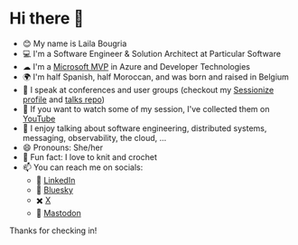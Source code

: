 # Hi there 👋

- 😊 My name is Laila Bougria
- 💻 I'm a Software Engineer & Solution Architect at Particular Software
- ☁ I'm a [Microsoft MVP](https://mvp.microsoft.com/en-us/PublicProfile/5004984) in Azure and Developer Technologies
- 🌍 I'm half Spanish, half Moroccan, and was born and raised in Belgium
- 🎤 I speak at conferences and user groups (checkout my [Sessionize profile](https://sessionize.com/noctovis/) and [talks repo](https://github.com/lailabougria/talks))
- 🎥 If you want to watch some of my session, I've collected them on [YouTube](https://www.youtube.com/@laila.bougria)
- 💬 I enjoy talking about software engineering, distributed systems, messaging, observability, the cloud, ...
- 😄 Pronouns: She/her
- 🧶 Fun fact: I love to knit and crochet
- 📫 You can reach me on socials:
  - 🔗 [LinkedIn](https://www.linkedin.com/in/lailabougria/)
  -  🦋 [Bluesky](https://bsky.app/profile/noctovis.bsky.social)
  -  ✖️ [X](https://x.com/noctovis)
  -  🐘 [Mastodon](https://hachyderm.io/@noctovis)
  
Thanks for checking in!

